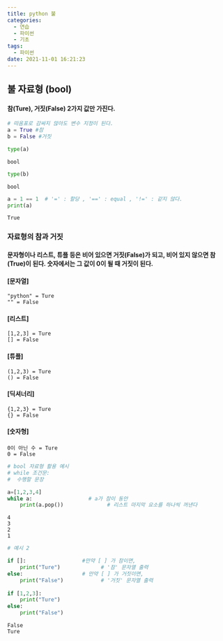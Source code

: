 ```yaml
---
title: python 불
categories:
  - 연습
  - 파이썬
  - 기초
tags:
  - 파이썬
date: 2021-11-01 16:21:23
---
```

## 불 자료형 (bool)
#### 참(Ture), 거짓(False) 2가지 값만 가진다.


```python
# 따옴표로 감싸지 않아도 변수 지정이 된다.
a = True #참
b = False #거짓
```


```python
type(a)
```




    bool




```python
type(b)
```




    bool




```python
a = 1 == 1  # '=' : 할당 , '==' : equal , '!=' : 같지 않다.
print(a)
```

    True
    

### 자료형의 참과 거짓
#### 문자형이나 리스트, 튜플 등은 비어 있으면 거짓(False)가 되고, 비어 있지 않으면 참(True)이 된다. 숫자에서는 그 값이 0이 될 때 거짓이 된다.

#### [문자열] 
    "python" = Ture
    "" = False
#### [리스트]
    [1,2,3] = Ture
    [] = False

#### [튜플]
    (1,2,3) = Ture 
    () = False

#### [딕셔너리] 
    {1,2,3} = Ture 
    {} = False

#### [숫자형] 
    0이 아닌 수 = Ture 
    0 = False



```python
# bool 자료형 활용 예시
# while 조건문:
#  수행할 문장

a=[1,2,3,4]
while a:                  # a가 참이 동안
    print(a.pop())              # 리스트 마지막 요소를 하나씩 꺼낸다
```

    4
    3
    2
    1
    


```python
# 예시 2

if []:                  #만약 [ ] 가 참이면,
    print("Ture")             # '참' 문자열 출력
else:                   # 만약 [ ] 가 거짓이면,
    print("False")            # '거짓' 문자열 출력
    
if [1,2,3]:      
    print("Ture") 
else:                
    print("False")  
```

    False
    Ture
    

